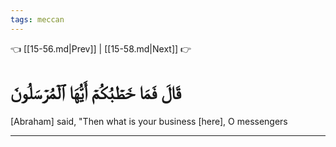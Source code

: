 ```yaml
---
tags: meccan
---
```


👈 [[15-56.md|Prev]] | [[15-58.md|Next]] 👉

# قَالَ فَمَا خَطۡبُكُمۡ أَيُّهَا ٱلۡمُرۡسَلُونَ

[Abraham] said, "Then what is your business [here], O messengers

---

